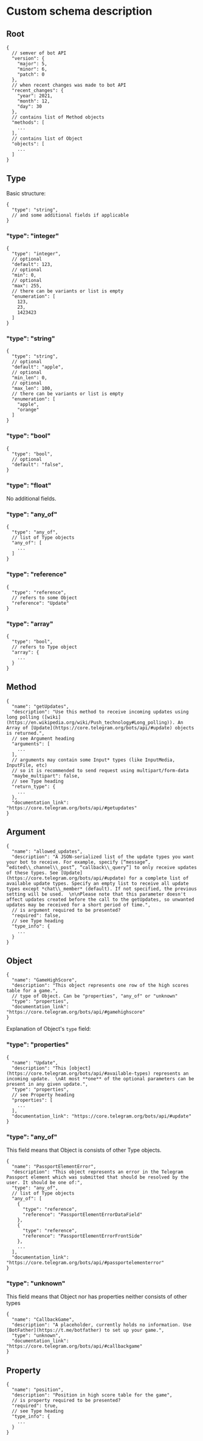 # Custom schema description

## Root

```json5
{
  // semver of bot API
  "version": {
    "major": 5,
    "minor": 6,
    "patch": 0
  },
  // when recent changes was made to bot API
  "recent_changes": {
    "year": 2021,
    "month": 12,
    "day": 30
  },
  // contains list of Method objects
  "methods": [
    ...
  ],
  // contains list of Object
  "objects": [
    ...
  ]
}
```

## Type

Basic structure:

```json5
{
  "type": "string",
  // and some additional fields if applicable
}
```

### "type": "integer"

```json5
{
  "type": "integer",
  // optional
  "default": 123,
  // optional
  "min": 0,
  // optional
  "max": 255,
  // there can be variants or list is empty
  "enumeration": [
    123,
    23,
    1423423
  ]
}
```

### "type": "string"

```json5
{
  "type": "string",
  // optional
  "default": "apple",
  // optional
  "min_len": 0,
  // optional
  "max_len": 100,
  // there can be variants or list is empty
  "enumeration": [
    "apple",
    "orange"
  ]
}
```

### "type": "bool"

```json5
{
  "type": "bool",
  // optional
  "default": "false",
}
```

### "type": "float"

No additional fields.

### "type": "any_of"

```json5
{
  "type": "any_of",
  // list of Type objects
  "any_of": [
    ...
  ]
}
```

### "type": "reference"

```json5
{
  "type": "reference",
  // refers to some Object
  "reference": "Update"
}
```

### "type": "array"

```json5
{
  "type": "bool",
  // refers to Type object
  "array": {
    ...
  }
}
```

## Method

```json5
{
  "name": "getUpdates",
  "description": "Use this method to receive incoming updates using long polling ([wiki](https://en.wikipedia.org/wiki/Push_technology#Long_polling)). An Array of [Update](https://core.telegram.org/bots/api/#update) objects is returned.",
  // see Argument heading
  "arguments": [
    ...
  ],
  // arguments may contain some Input* types (like InputMedia, InputFile, etc) 
  // so it is recommended to send request using multipart/form-data 
  "maybe_multipart": false,
  // see Type heading
  "return_type": {
    ...
  },
  "documentation_link": "https://core.telegram.org/bots/api/#getupdates"
}
```

## Argument

```json5
{
  "name": "allowed_updates",
  "description": "A JSON-serialized list of the update types you want your bot to receive. For example, specify [“message”, “edited\\_channel\\_post”, “callback\\_query”] to only receive updates of these types. See [Update](https://core.telegram.org/bots/api/#update) for a complete list of available update types. Specify an empty list to receive all update types except *chat\\_member* (default). If not specified, the previous setting will be used.  \n\nPlease note that this parameter doesn't affect updates created before the call to the getUpdates, so unwanted updates may be received for a short period of time.",
  // is argument required to be presented?
  "required": false,
  // see Type heading
  "type_info": {
    ...
  }
}
```

## Object

```json5
{
  "name": "GameHighScore",
  "description": "This object represents one row of the high scores table for a game.",
  // type of Object. Can be "properties", "any_of" or "unknown"
  "type": "properties",
  "documentation_link": "https://core.telegram.org/bots/api/#gamehighscore"
}
```

Explanation of Object's `type` field:

### "type": "properties"

```json5
{
  "name": "Update",
  "description": "This [object](https://core.telegram.org/bots/api/#available-types) represents an incoming update.  \nAt most **one** of the optional parameters can be present in any given update.",
  "type": "properties",
  // see Property heading
  "properties": [
    ...
  ],
  "documentation_link": "https://core.telegram.org/bots/api/#update"
}
```

### "type": "any_of"

This field means that Object is consists of other Type objects.

```json5
{
  "name": "PassportElementError",
  "description": "This object represents an error in the Telegram Passport element which was submitted that should be resolved by the user. It should be one of:",
  "type": "any_of",
  // list of Type objects
  "any_of": [
    {
      "type": "reference",
      "reference": "PassportElementErrorDataField"
    },
    {
      "type": "reference",
      "reference": "PassportElementErrorFrontSide"
    },
    ...
  ],
  "documentation_link": "https://core.telegram.org/bots/api/#passportelementerror"
}
```

### "type": "unknown"

This field means that Object nor has properties neither consists of other types

```json5
{
  "name": "CallbackGame",
  "description": "A placeholder, currently holds no information. Use [BotFather](https://t.me/botfather) to set up your game.",
  "type": "unknown",
  "documentation_link": "https://core.telegram.org/bots/api/#callbackgame"
}
```

## Property

```json5
{
  "name": "position",
  "description": "Position in high score table for the game",
  // is property required to be presented?
  "required": true,
  // see Type heading
  "type_info": {
    ...
  }
}
```

